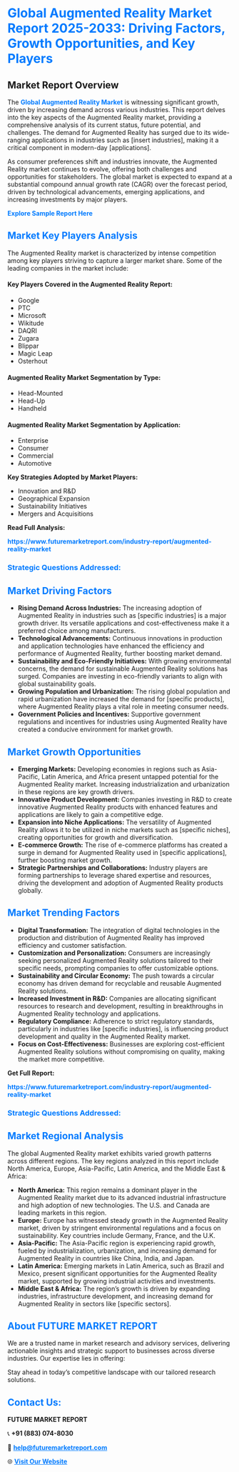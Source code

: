 <h1 style="color: #007BFF;">Global Augmented Reality Market Report 2025-2033: Driving Factors, Growth Opportunities, and Key Players</h1>

<section id="overview">
<h2>Market Report Overview</h2>
<p>The <a href="https://www.futuremarketreport.com/industry-report/augmented-reality-market" style="color: #007BFF; text-decoration: none;"><strong>Global Augmented Reality Market</strong></a> is witnessing significant growth, driven by increasing demand across various industries. This report delves into the key aspects of the Augmented Reality market, providing a comprehensive analysis of its current status, future potential, and challenges. The demand for Augmented Reality has surged due to its wide-ranging applications in industries such as [insert industries], making it a critical component in modern-day [applications].</p>
<p>As consumer preferences shift and industries innovate, the Augmented Reality market continues to evolve, offering both challenges and opportunities for stakeholders. The global market is expected to expand at a substantial compound annual growth rate (CAGR) over the forecast period, driven by technological advancements, emerging applications, and increasing investments by major players.</p>
</section>

<section id="overview">
<p><a href="https://www.futuremarketreport.com/request-sample/reportId=99393" style="color: #007BFF; text-decoration: none;"><strong>Explore Sample Report Here</strong></a></p>
</section>

<section id="key-players">
<h2 style="color: #007BFF;">Market Key Players Analysis</h2>
<p>The Augmented Reality market is characterized by intense competition among key players striving to capture a larger market share. Some of the leading companies in the market include:</p>
<h4>Key Players Covered in the Augmented Reality Report:</h4>
<ul><li>Google</li><li>PTC</li><li>Microsoft</li><li>Wikitude</li><li>DAQRI</li><li>Zugara</li><li>Blippar</li><li>Magic Leap</li><li>Osterhout</li></ul>
<h4>Augmented Reality Market Segmentation by Type:</h4>
<ul><li>Head-Mounted</li><li>Head-Up</li><li>Handheld</li></ul>

<h4>Augmented Reality Market Segmentation by Application:</h4>
<ul><li>Enterprise</li><li>Consumer</li><li>Commercial</li><li>Automotive</li></ul>
<p><strong>Key Strategies Adopted by Market Players:</strong></p>
<ul>
<li>Innovation and R&D</li>
<li>Geographical Expansion</li>
<li>Sustainability Initiatives</li>
<li>Mergers and Acquisitions</li>
</ul>
</section>

<section>
<p><strong>Read Full Analysis: </strong></p><a href="https://www.futuremarketreport.com/industry-report/augmented-reality-market" style="color: #007BFF; text-decoration: none;"><strong>https://www.futuremarketreport.com/industry-report/augmented-reality-market</strong></a>
<h3 style="color: #007BFF;">Strategic Questions Addressed:</h3>
</section>

<section id="driving-factors">
<h2 style="color: #007BFF;">Market Driving Factors</h2>
<ul>
<li><strong>Rising Demand Across Industries:</strong> The increasing adoption of Augmented Reality in industries such as [specific industries] is a major growth driver. Its versatile applications and cost-effectiveness make it a preferred choice among manufacturers.</li>
<li><strong>Technological Advancements:</strong> Continuous innovations in production and application technologies have enhanced the efficiency and performance of Augmented Reality, further boosting market demand.</li>
<li><strong>Sustainability and Eco-Friendly Initiatives:</strong> With growing environmental concerns, the demand for sustainable Augmented Reality solutions has surged. Companies are investing in eco-friendly variants to align with global sustainability goals.</li>
<li><strong>Growing Population and Urbanization:</strong> The rising global population and rapid urbanization have increased the demand for [specific products], where Augmented Reality plays a vital role in meeting consumer needs.</li>
<li><strong>Government Policies and Incentives:</strong> Supportive government regulations and incentives for industries using Augmented Reality have created a conducive environment for market growth.</li>
</ul>
</section>

<section id="growth-opportunities">
<h2 style="color: #007BFF;">Market Growth Opportunities</h2>
<ul>
<li><strong>Emerging Markets:</strong> Developing economies in regions such as Asia-Pacific, Latin America, and Africa present untapped potential for the Augmented Reality market. Increasing industrialization and urbanization in these regions are key growth drivers.</li>
<li><strong>Innovative Product Development:</strong> Companies investing in R&D to create innovative Augmented Reality products with enhanced features and applications are likely to gain a competitive edge.</li>
<li><strong>Expansion into Niche Applications:</strong> The versatility of Augmented Reality allows it to be utilized in niche markets such as [specific niches], creating opportunities for growth and diversification.</li>
<li><strong>E-commerce Growth:</strong> The rise of e-commerce platforms has created a surge in demand for Augmented Reality used in [specific applications], further boosting market growth.</li>
<li><strong>Strategic Partnerships and Collaborations:</strong> Industry players are forming partnerships to leverage shared expertise and resources, driving the development and adoption of Augmented Reality products globally.</li>
</ul>
</section>

<section id="trending-factors">
<h2 style="color: #007BFF;">Market Trending Factors</h2>
<ul>
<li><strong>Digital Transformation:</strong> The integration of digital technologies in the production and distribution of Augmented Reality has improved efficiency and customer satisfaction.</li>
<li><strong>Customization and Personalization:</strong> Consumers are increasingly seeking personalized Augmented Reality solutions tailored to their specific needs, prompting companies to offer customizable options.</li>
<li><strong>Sustainability and Circular Economy:</strong> The push towards a circular economy has driven demand for recyclable and reusable Augmented Reality solutions.</li>
<li><strong>Increased Investment in R&D:</strong> Companies are allocating significant resources to research and development, resulting in breakthroughs in Augmented Reality technology and applications.</li>
<li><strong>Regulatory Compliance:</strong> Adherence to strict regulatory standards, particularly in industries like [specific industries], is influencing product development and quality in the Augmented Reality market.</li>
<li><strong>Focus on Cost-Effectiveness:</strong> Businesses are exploring cost-efficient Augmented Reality solutions without compromising on quality, making the market more competitive.</li>
</ul>
</section>

<section>
<p><strong>Get Full Report: </strong></p><a href="https://www.futuremarketreport.com/industry-report/augmented-reality-market" style="color: #007BFF; text-decoration: none;"><strong>https://www.futuremarketreport.com/industry-report/augmented-reality-market</strong></a>
<h3 style="color: #007BFF;">Strategic Questions Addressed:</h3>
</section>


<section id="regional-analysis">
<h2 style="color: #007BFF;">Market Regional Analysis</h2>
<p>The global Augmented Reality market exhibits varied growth patterns across different regions. The key regions analyzed in this report include North America, Europe, Asia-Pacific, Latin America, and the Middle East & Africa:</p>
<ul>
<li><strong>North America:</strong> This region remains a dominant player in the Augmented Reality market due to its advanced industrial infrastructure and high adoption of new technologies. The U.S. and Canada are leading markets in this region.</li>
<li><strong>Europe:</strong> Europe has witnessed steady growth in the Augmented Reality market, driven by stringent environmental regulations and a focus on sustainability. Key countries include Germany, France, and the U.K.</li>
<li><strong>Asia-Pacific:</strong> The Asia-Pacific region is experiencing rapid growth, fueled by industrialization, urbanization, and increasing demand for Augmented Reality in countries like China, India, and Japan.</li>
<li><strong>Latin America:</strong> Emerging markets in Latin America, such as Brazil and Mexico, present significant opportunities for the Augmented Reality market, supported by growing industrial activities and investments.</li>
<li><strong>Middle East & Africa:</strong> The region’s growth is driven by expanding industries, infrastructure development, and increasing demand for Augmented Reality in sectors like [specific sectors].</li>
</ul>
</section>

<footer>
<h2 style="color: #007BFF;">About FUTURE MARKET REPORT</h2>
<p>We are a trusted name in market research and advisory services, delivering actionable insights and strategic support to businesses across diverse industries. Our expertise lies in offering:</p>

<p>Stay ahead in today’s competitive landscape with our tailored research solutions.</p>

<h2 style="color: #007BFF;">Contact Us:</h2>
<p><strong>FUTURE MARKET REPORT</strong></p>
<p>📞 <strong>+91 (883) 074-8030</strong></p>
<p>📧 <strong><a href="mailto:help@futuremarketreport.com" style="color: #007BFF;">help@futuremarketreport.com</a></strong></p>
<p>🌐 <strong><a href="https://www.futuremarketreport.com/" style="color: #007BFF;">Visit Our Website</a></strong></p>
</footer>